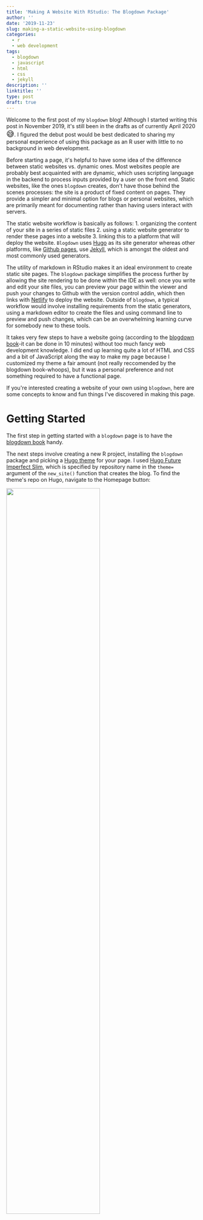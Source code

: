 ```yaml
---
title: 'Making A Website With RStudio: The Blogdown Package'
author: ''
date: '2019-11-23'
slug: making-a-static-website-using-blogdown
categories:
  - r
  - web development
tags:
  - blogdown
  - javascript
  - html
  - css
  - jekyll
description: ''
linktitle: ''
type: post
draft: true
---
```


Welcome to the first post of my `blogdown` blog! Although I started writing this post in November 2019, it's still been in the drafts as of currently April 2020 <span style='font-size:20px;'>&#128517;</span>. I figured the debut post would be best dedicated to sharing my personal experience of using this package as an R user with little to no background in web development.

Before starting a page, it's helpful to have some idea of the difference between static websites vs. dynamic ones. Most websites people are probably best acquainted with are dynamic, which uses scripting language in the backend to process inputs provided by a user on the front end. Static websites, like the ones `blogdown` creates, don't have those behind the scenes processes: the site is a product of fixed content on pages. They provide a simpler and minimal option for blogs or personal websites, which are primarily meant for documenting rather than having users interact with servers.

The static website workflow is basically as follows: 1. organizing the content of your site in a series of static files 2. using a static website generator to render these pages into a website 3. linking this to a platform that will deploy the website. `Blogdown` uses [Hugo](https://gohugo.io/) as its site generator whereas other platforms, like [Github pages](https://pages.github.com/), use [Jekyll](https://jekyllrb.com/), which is amongst the oldest and most commonly used generators. 

The utility of markdown in RStudio makes it an ideal environment to create static site pages. The `blogdown` package simplifies the process further by allowing the site rendering to be done within the IDE as well: once you write and edit your site files, you can preview your page within the viewer and push your changes to Github with the version control addin, which then links with [Netlify](https://www.netlify.com/) to deploy the website. Outside of `blogdown`, a typical workflow would involve installing requirements from the static generators, using a markdown editor to create the files and using command line to preview and push changes, which can be an overwhelming learning curve for somebody new to these tools. 

It takes very few steps to have a website going (according to the [blogdown book](https://bookdown.org/yihui/blogdown/other-themes.html)-it can be done in 10 minutes) without too much fancy web development knowledge. I did end up learning quite a lot of HTML and CSS and a bit of JavaScript along the way to make my page because I customized my theme a fair amount (not really reccomended by the blogdown book-whoops), but it was a personal preference and not something required to have a functional page. 

If you're interested creating a website of your own using `blogdown`, here are some concepts to know and fun things I've discovered in making this page.

# Getting Started
The first step in getting started with a `blogdown` page is to have the [blogdown book](https://bookdown.org/yihui/blogdown/) handy.

The next steps involve creating a new R project, installing the `blogdown` package and picking a [Hugo theme](https://themes.gohugo.io/) for your page. I used [Hugo Future Imperfect Slim](https://themes.gohugo.io/hugo-future-imperfect-slim/), which is specified by repository name in the `theme=` argument of the `new_site()` function that creates the blog. To find the theme's repo on Hugo, navigate to the Homepage button:

<img src="/img/post/blogdown_1.png" width="70%" height="70%">

<img src="/img/post/blogdown_2.png" width="70%" height="70%">


The code I typed into the console was as follows:
```
# Install and call in the packages
install.packages("blogdown")
library(blogdown)

# Use the new_site() function to start a new site with theme = to the theme repository 

blogdown::new_site(theme = 'pacollins/hugo-future-imperfect-slim')
```
Keep in mind you will need to link your local `blogdown` project to a repository on your Github. Either you can create the repository before creating the RProject and start a new RProject from version control. Or you can link the repository later in the project (for more on version control in R, you can read this [article on the RStudio support page](https://support.rstudio.com/hc/en-us/articles/200532077-Version-Control-with-Git-and-SVN)). 

# The Anatomy of a Blogdown Directory
After running `new_site()`, your project directory will have some version of the following files:

<img src="/img/post/project_directory.png" width="30%" height="30%">

Every theme may have variable directories, so it's best to refer to the theme's documentation. Most will have either a .toml, .yaml or .json config file, otherwise known as ["Front Matter"](https://gohugo.io/content-management/front-matter/), which determines the main features of your site. 

I like to think of front matter as the *upfront* changes or kind of functionally what would be the settings page if you were using a dynamic blogging website like Wordpress. The inputs in the config file provide values for variables intrinsic to the theme's template. Here's an [example](https://github.com/pacollins/hugo-future-imperfect-slim/blob/master/exampleSite/config.toml) of a config.toml using the Future Imperfect Slim theme.

# Previewing-Building-Deploying
# Cool Add-ins for your page


